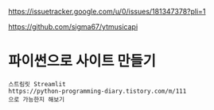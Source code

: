 https://issuetracker.google.com/u/0/issues/181347378?pli=1

https://github.com/sigma67/ytmusicapi

# 파이썬으로 사이트 만들기
    스트림릿 Streamlit
    https://python-programming-diary.tistory.com/m/111
    으로 가능한지 해보기